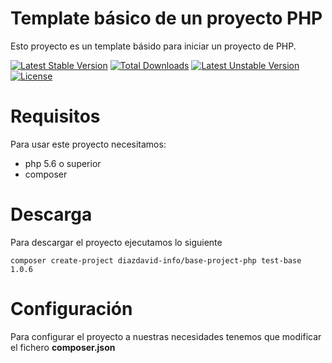 # Template básico de un proyecto PHP
Esto proyecto es un template básido para iniciar un proyecto de PHP.

[![Latest Stable Version](https://poser.pugx.org/diazdavid-info/base-project-php/v/stable)](https://packagist.org/packages/diazdavid-info/base-project-php)
[![Total Downloads](https://poser.pugx.org/diazdavid-info/base-project-php/downloads)](https://packagist.org/packages/diazdavid-info/base-project-php)
[![Latest Unstable Version](https://poser.pugx.org/diazdavid-info/base-project-php/v/unstable)](https://packagist.org/packages/diazdavid-info/base-project-php)
[![License](https://poser.pugx.org/diazdavid-info/base-project-php/license)](https://packagist.org/packages/diazdavid-info/base-project-php)

# Requisitos
Para usar este proyecto necesitamos:
* php 5.6 o superior
* composer

# Descarga
Para descargar el proyecto ejecutamos lo siguiente
```
composer create-project diazdavid-info/base-project-php test-base 1.0.6
```

# Configuración
Para configurar el proyecto a nuestras necesidades tenemos que modificar el fichero **composer.json**